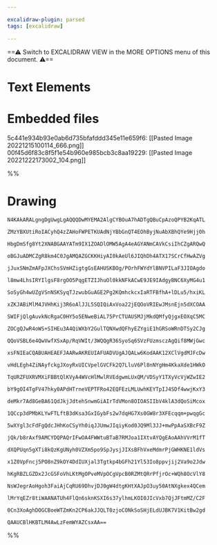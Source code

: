 ```yaml
---

excalidraw-plugin: parsed
tags: [excalidraw]

---
```


==⚠ Switch to EXCALIDRAW VIEW in the MORE OPTIONS menu of this document. ⚠==

# Text Elements

# Embedded files
5c441e934b93e0ab6d735bfafddd345e11e659f6: [[Pasted Image 20221215100114_666.png]]
00f45d6f83c8f5f1e54b960e985bcb3c8aa19229: [[Pasted Image 20221222173002_104.png]]

%%
# Drawing
```compressed-json
N4KAkARALgngDgUwgLgAQQQDwMYEMA2AlgCYBOuA7hADTgQBuCpAzoQPYB2KqATL

ZMzYBXUtiRoIACyhQ4zZAHoFWPETKUAdNjYBbGnQT4EOhByjNuAbXBhQYe9Hjj0h

HbgDmSfg8Yt2XNABGAAYATm9IX1ZOADlOMW5AgA4eAGYANmCAVkCsiIhCZgARQwQ

oBGJuADMCZgR8km4C0JgAMQAZGCKKHiyAI0kAeUl6JIQhDh4ATX17SCrCfHwAZVg

jJuxSNmZmAFpJXChsSVmHZigtgGsEAHUSKBOg/POrhFWYdYlBNVPILaF3JIOAgdo

l8mw4LhsIRYIlgsF8rgOO5PqgETZIJhuOl0kkNFkACwE9JE9IAdgyBNC6XyMG4u1

SoSyGh4wUZgVSnNSKSyqTJzwubGuAGE2Pg2KQmhckcxIaRTFBfhA+lDLu5/hxiKL

xZKJABiMlM4JVHhKij3R6oAlJJL5SQIQiAxVoa22jEQOoVRIEwJMsnEjn5dXCOAA

SWIFjQlgAuvkNcRgaC0HY5o5ENweBiAL75PrCTUAUSMJjMkdQMfyQjgxEOXqC5MC

ZOCgQJwR4oWS+SIHEu3A4QiWXbY2GulTQNXwdQFhyEZYgiE1hGRSoWRnDTSy2CJg

QQoVSBL6e4QwVwfXSxAp/RqVWIt/3WQQgR36SyoSq6SVzFUzmsczAgQif8MWjGwc

xsFNIEaCQABUAHEAEFJAARwAKREUIAFUADVUgAJQALw6KodAAK12XClVgdMJFcDw

vHdLEgh4ZiNAyfckgJXoyRxUICVpelGVCFk2Q7LluV6Pl8nNYgHm4KkaXde1HWkO

TqURZFUXRVMXiFBBtQlKVyA4WVcHlMwlRVEdgwmLUxQM/VDSyY1TXyVcVjWZwIE2

bY9gOI4TgFV47hky0APdHTrneVEPTFRo42EQFEzLMLUwhKEYTpIJ4SDf4wwjKxY3

deMkr7Ad8GeBA61QdJkjJdtehSnwmGiAIrTdVMon8OIOASIIbV4klA3dQoSiMcox

1QCcp3dPMbKLYwFTLftB3dKsa3GxIGybFs2w7dqHG7Xs0GW8r3XFEcqqm+pwqgGc

5wXYgl3cFdFgQdcJHhKoCSyYh0iqJJUmwJIqiyKod0JQ9Ml3JJ+mwPpAaSXBcF9Z

jQk/b8rAxf9AMCYDQPAQrIFwOA4FWWtuBTaB7RMJoa1IXtvAYQgEAoAAhVVrM1fT

dXQPUqn5gXTi8kQzKgUNyh0VZXm5po9SpJysjJIXsBFhVxeMdmrPjGWHKNE1ldVs

x1Z0VpFncj5PO8nZ9kOY4DdIUXjal3Tgtkp4bGFh21Yl53Io8ppvjij2Va9o2Jdw

hKgRBZLGZDx2JcGSFoVhLKtMgOPveMVpOCgVpcB0RZMtQRrPfjrOc+WQh8OcVlY8

NsWJegrAoHgoh3FaiAjCqRU69DhvjDJ0gW4dtgKHtXAJpO3uy50AtNXgkex4QCem

lMrYqEZr8tiWAANATUh4FlQn6sknKSXI6s37ylhmLKOI0JIcVxb7QjJFtmMZ/C2F

0Cn3XoAghDOGCBoeWTZmKn2CP6akJJQLT0zjoCONkSoSHjELdUJBK7V1KitBw2gd

QAAUCBlHKBTLM4AwLzFemWYAZCsxAA==
```
%%